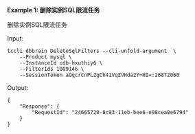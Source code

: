 **Example 1: 删除实例SQL限流任务**

删除实例SQL限流任务

Input: 

```
tccli dbbrain DeleteSqlFilters --cli-unfold-argument  \
    --Product mysql \
    --InstanceId cdb-hxuthiy6 \
    --FilterIds 1089146 \
    --SessionToken aOqcrCnPLZgCh41VqZVHda2Y+HI=:26872060
```

Output: 
```
{
    "Response": {
        "RequestId": "24665720-8c93-11eb-bee6-e98cea0e6794"
    }
}
```

